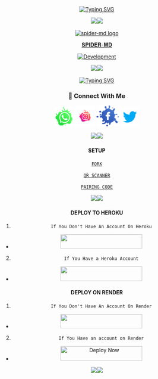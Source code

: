 <div align="center">
<a href="https://git.io/typing-svg"><img src="https://readme-typing-svg.demolab.com?font=Black+Ops+One&size=50&pause=1000&color=1BAFBAFF&center=true&width=910&height=100&lines=WELCOME TO+SPIDER-MD;MULTI+DEVICE+WHATSAPP+BOT;CREATED+BY+SPIDEY;PUBLIC+RELEASED; ...;TEAM WEBX." alt="Typing SVG" /></a>
  </p>


<a><img src='https://i.imgur.com/LyHic3i.gif'/></a><a><img src='https://i.imgur.com/LyHic3i.gif'/></a>

<p align="center">
  <a href="https://github.com/spider660">
    <img alt="spider-md logo" height="300" src="https://files.catbox.moe/32zvqb.jpg">
    
<p align="center">                                              𝐒𝐏𝐈𝐃𝐄𝐑-𝐌𝐃


</p>
<p align="center">
<img alt="Development" width="1000" src="https://media.giphy.com/media/l2JIdnF6aJnAqzDgY/giphy.gif?cid=790b76119b300608cpcs3c23ahzg6m5w8c2kq3vqy8q1bm7y&ep=v1_gifs_search&rid=giphy.gif&ct=g" /> </p>
<a><img src='https://i.imgur.com/LyHic3i.gif'/></a><a><img src='https://i.imgur.com/LyHic3i.gif'/></a>
 
 


<a href="https://git.io/typing-svg"><img src="https://readme-typing-svg.demolab.com?font=Fira+Code&pause=1000&random=false&width=435&lines= SPIDER-𝚳𝐃-+𝚳𝚫𝐃𝚵+𝚰𝚴+KENYA+BY SPIDEY" alt="Typing SVG" /></a>

### 🌟 Connect With Me
<p align="center">
  <a href="https://api.whatsapp.com/send?phone=254114660061&text=Hello+SPIDEY"><img src="https://raw.githubusercontent.com/shizothetechie/database/main/icon/WhatsApp.png" width="10%"></a>
  <a href="https://instagram.com/_its.spidey"><img src="https://raw.githubusercontent.com/shizothetechie/database/main/icon/Instagram.png" width="11%"></a>
  <a href="https://www.facebook.com"><img src="https://raw.githubusercontent.com/shizothetechie/database/main/icon/Facebook.png" width="12%"></a>
  <a href="https://x.com"><img src="https://raw.githubusercontent.com/shizothetechie/database/main/icon/twitter.png" width="10%"></a>
</p>

<a><img src='https://i.imgur.com/LyHic3i.gif'/></a><a><img src='https://i.imgur.com/LyHic3i.gif'/></a>


#### SETUP 


[`FORK`](https://github.com/spider660/spider-md/fork)


 
[`QR SCANNER`](https://andbad-qr-k71b.onrender.com/qr)

[`PAIRING CODE`](https://andbad-qr-k71b.onrender.com)
 

<a><img src='https://i.imgur.com/LyHic3i.gif'/></a><a><img src='https://i.imgur.com/LyHic3i.gif'/></a>


#### DEPLOY TO HEROKU 
1. `If You Don't Have An Account On Heroku`

- <a align="center"><a href="https://signup.heroku.com">
 <img src="https://img.shields.io/badge/Create%20Account%20Now-blue?style=for-the-badge&logo=heroku" width="220" height="38.45"/></a></p>

2. `If You Have a Heroku Account`

  - <a align="center"><a href="https://dashboard.heroku.com/new?template=https://github.com/spider660/spider-md/tree/main"> <img src="https://img.shields.io/badge/DEPLOY%20NOW-blue?style=for-the-badge&logo=heroku" width="220" height="38.45"/></a></p>


#### DEPLOY ON RENDER 
1. `If You Don't Have An Account On Render`
- <a href="https://dashboard.render.com/register"><img src="https://img.shields.io/badge/CREATE AN ACCOUNT NOW-h?color=red&style=for-the-badge&logo=msi" width="220" height="38.45"/></a></p>

2. `If You Have an account on Render`
- <a href="https://render.com"><img title="Deploy Now" src="https://img.shields.io/badge/DEPLOY NOW-h?color=red&style=for-the-badge&logo=msi" width="220" height="38.45"/></a></p>

<a><img src='https://i.imgur.com/LyHic3i.gif'/></a><a><img src='https://i.imgur.com/LyHic3i.gif'/></a>
